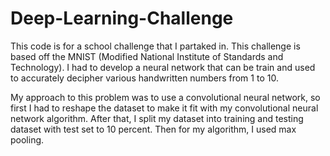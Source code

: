 # Deep-Learning-Challenge

This code is for a school challenge that I partaked in. This challenge is based off the MNIST (Modified National Institute of Standards and Technology). I had to develop 
a neural network that can be train and used to accurately decipher various handwritten numbers from 1 to 10. 

My approach to this problem was to use a convolutional neural network, so first I had to reshape the dataset to make it fit with my convolutional neural network algorithm. 
After that, I split my dataset into training and testing dataset with test set to 10 percent. Then for my algorithm, I used max pooling. 
